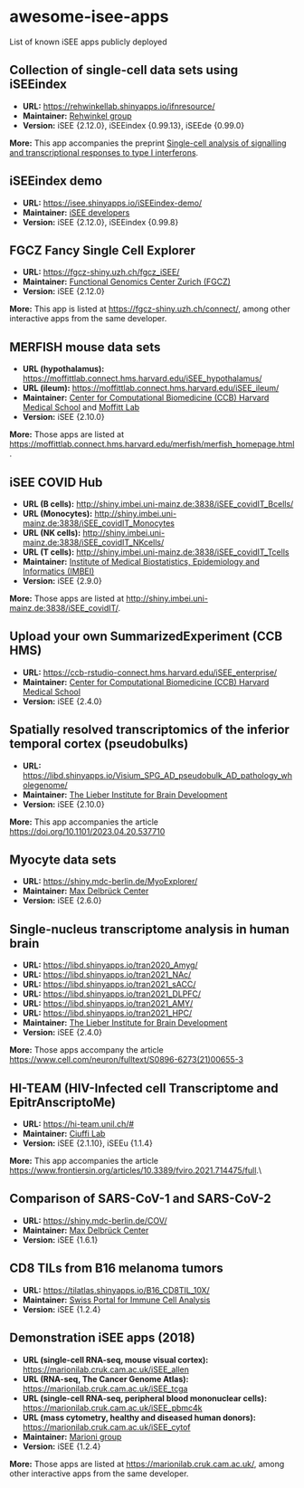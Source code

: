 # awesome-isee-apps

List of known iSEE apps publicly deployed

## Collection of single-cell data sets using iSEEindex

- **URL:** <https://rehwinkellab.shinyapps.io/ifnresource/>
- **Maintainer:** [Rehwinkel group](https://www.imm.ox.ac.uk/research/research-groups/rehwinkel-group-nucleic-acid-sensing)
- **Version:** iSEE {2.12.0}, iSEEindex {0.99.13}, iSEEde {0.99.0}

**More:** This app accompanies the preprint [Single-cell analysis of signalling and transcriptional responses to type I interferons](https://www.biorxiv.org/content/10.1101/2023.07.03.547491v1).

## iSEEindex demo

- **URL:** <https://isee.shinyapps.io/iSEEindex-demo/>
- **Maintainer:** [iSEE developers](https://github.com/iSEE)
- **Version:** iSEE {2.12.0}, iSEEindex {0.99.8}

## FGCZ Fancy Single Cell Explorer

- **URL:** <https://fgcz-shiny.uzh.ch/fgcz_iSEE/>
- **Maintainer:** [Functional Genomics Center Zurich (FGCZ)](https://fgcz.ch/)
- **Version:** iSEE {2.12.0}

**More:** This app is listed at <https://fgcz-shiny.uzh.ch/connect/>, among other interactive apps from the same developer.

## MERFISH mouse data sets

- **URL (hypothalamus):** <https://moffittlab.connect.hms.harvard.edu/iSEE_hypothalamus/>
- **URL (ileum):** <https://moffittlab.connect.hms.harvard.edu/iSEE_ileum/>
- **Maintainer:** [Center for Computational Biomedicine (CCB) Harvard Medical School](https://computationalbiomed.hms.harvard.edu/) and [Moffitt Lab](https://moffittlab.github.io/)
- **Version:** iSEE {2.10.0}

**More:** Those apps are listed at <https://moffittlab.connect.hms.harvard.edu/merfish/merfish_homepage.html>.

## iSEE COVID Hub

- **URL (B cells):** <http://shiny.imbei.uni-mainz.de:3838/iSEE_covidIT_Bcells/>
- **URL (Monocytes):** <http://shiny.imbei.uni-mainz.de:3838/iSEE_covidIT_Monocytes>
- **URL (NK cells):** <http://shiny.imbei.uni-mainz.de:3838/iSEE_covidIT_NKcells/>
- **URL (T cells):** <http://shiny.imbei.uni-mainz.de:3838/iSEE_covidIT_Tcells>
- **Maintainer:** [Institute of Medical Biostatistics, Epidemiology and Informatics (IMBEI)](https://www.unimedizin-mainz.de/imbei/imbei/welcome-page.html?L=1)
- **Version:** iSEE {2.9.0}

**More:** Those apps are listed at <http://shiny.imbei.uni-mainz.de:3838/iSEE_covidIT/>.

## Upload your own SummarizedExperiment (CCB HMS)

- **URL:** <https://ccb-rstudio-connect.hms.harvard.edu/iSEE_enterprise/>
- **Maintainer:** [Center for Computational Biomedicine (CCB) Harvard Medical School](https://computationalbiomed.hms.harvard.edu/)
- **Version:** iSEE {2.4.0}

## Spatially resolved transcriptomics of the inferior temporal cortex (pseudobulks)

- **URL:** <https://libd.shinyapps.io/Visium_SPG_AD_pseudobulk_AD_pathology_wholegenome/>
- **Maintainer:** [The Lieber Institute for Brain Development](https://www.libd.org/)
- **Version:** iSEE {2.10.0}

**More:** This app accompanies the article <https://doi.org/10.1101/2023.04.20.537710>

## Myocyte data sets

- **URL:** <https://shiny.mdc-berlin.de/MyoExplorer/>
- **Maintainer:** [Max Delbrück Center](https://www.mdc-berlin.de/)
- **Version:** iSEE {2.6.0}

## Single-nucleus transcriptome analysis in human brain

- **URL:** <https://libd.shinyapps.io/tran2020_Amyg/>
- **URL:** <https://libd.shinyapps.io/tran2021_NAc/>
- **URL:** <https://libd.shinyapps.io/tran2021_sACC/>
- **URL:** <https://libd.shinyapps.io/tran2021_DLPFC/>
- **URL:** <https://libd.shinyapps.io/tran2021_AMY/>
- **URL:** <https://libd.shinyapps.io/tran2021_HPC/>
- **Maintainer:** [The Lieber Institute for Brain Development](https://www.libd.org/)
- **Version:** iSEE {2.4.0}

**More:** Those apps accompany the article <https://www.cell.com/neuron/fulltext/S0896-6273(21)00655-3>

## HI-TEAM (HIV-Infected cell Transcriptome and EpitrAnscriptoMe)

- **URL:** <https://hi-team.unil.ch/#>
- **Maintainer:** [Ciuffi Lab](https://www.chuv.ch/en/microbiologie/imu-home/research/research-groups/angela-ciuffi)
- **Version:** iSEE {2.1.10}, iSEEu {1.1.4}

**More:** This app accompanies the article <https://www.frontiersin.org/articles/10.3389/fviro.2021.714475/full>.\

## Comparison of SARS-CoV-1 and SARS-CoV-2 

- **URL:** <https://shiny.mdc-berlin.de/COV/>
- **Maintainer:** [Max Delbrück Center](https://www.mdc-berlin.de/)
- **Version:** iSEE {1.6.1}

## CD8 TILs from B16 melanoma tumors

- **URL:** <https://tilatlas.shinyapps.io/B16_CD8TIL_10X/>
- **Maintainer:** [Swiss Portal for Immune Cell Analysis](https://spica.unil.ch/)
- **Version:** iSEE {1.2.4}

## Demonstration iSEE apps (2018)

- **URL (single-cell RNA-seq, mouse visual cortex):** <https://marionilab.cruk.cam.ac.uk/iSEE_allen>
- **URL (RNA-seq, The Cancer Genome Atlas):** <https://marionilab.cruk.cam.ac.uk/iSEE_tcga>
- **URL (single-cell RNA-seq, peripheral blood mononuclear cells):** <https://marionilab.cruk.cam.ac.uk/iSEE_pbmc4k>
- **URL (mass cytometry, healthy and diseased human donors):** <https://marionilab.cruk.cam.ac.uk/iSEE_cytof>
- **Maintainer:** [Marioni group](https://www.cruk.cam.ac.uk/research-groups/marioni-group)
- **Version:** iSEE {1.2.4}

**More:** Those apps are listed at <https://marionilab.cruk.cam.ac.uk/>, among other interactive apps from the same developer.
